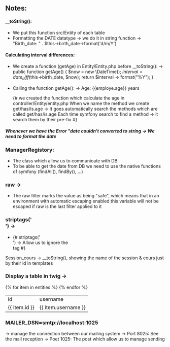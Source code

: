
## Notes:
#### __toString():
 - We put this function src/Entity of each table
 - Formatting the DATE datatype -> we do it in string function
    -> "Birth_date: " . $this->birth_date->format('d/m/Y')


#### Calculating interval differences:
 - We create a function (getAge) in Entity/Entity.php before __toString():
    -> public function getAge() {
        $now = new \DateTime();
        $interval = date_diff($this->birth_date, $now);
        return $interval -> format("%Y");
    }


 - Calling the function getAge():
    -> Age: {{employe.age}} years <br>

    {# we created the function which calculate the age in controller/Entity/entity.php 
    When we name the method we create get/has/is.age -> It goes automatically search the methods which are called get/has/is.age
    Each time symfony search to find a method -> it search them by their pre-fix #}

##### Whenever we have the Error "date couldn't converted to string -> We need to format the date


### ManagerRegistory:
 - The class which allow us to communicate with DB 
 - To be able to get the date from DB we need to use the native functions of symfony (findAll(), findBy(), ...)

### raw -> 
 - The raw filter marks the value as being "safe", which means that in an environment with automatic escaping enabled this variable will not be escaped if raw is the last filter applied to it

### striptags('<br>') ->
 - {# striptags('<br>') -> Allow us to ignore the <br> tag #}

Session_cours -> __toString(),  showing the name of the session  & cours just by their id in templates

### Display a table in twig ->
<table>
    <tr>
        <td>id</td>
        <td>username</td>
    </tr>
    {% for item in entities %}
        <tr>
            <td>{{ item.id }}</td>
            <td>{{ item.username }}</td>
        </tr>
    {% endfor %}
</table>

### MAILER_DSN=smtp://localhost:1025
-> manage the connection between our mailing system
-> Port 8025: See the mail reception
-> Poet 1025: The post which allow us to manage sending
